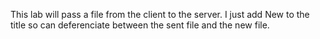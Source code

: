 This lab will pass a file from the client to the server. 
I just add New to the title so can deferenciate between the sent file and the new file.
